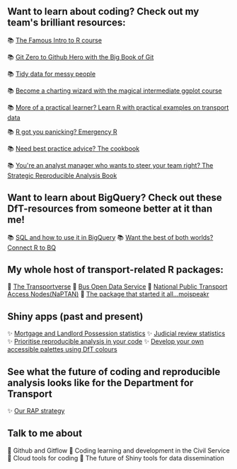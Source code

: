 ## Want to learn about coding? Check out my team's brilliant resources:

:books: [The Famous Intro to R course](https://department-for-transport.github.io/intro_R/)

:books: [Git Zero to Github Hero with the Big Book of Git](https://department-for-transport.github.io/big_book_of_git/)

:books: [Tidy data for messy people](https://department-for-transport.github.io/tidy_data_workshop/)

:books: [Become a charting wizard with the magical intermediate ggplot course](https://department-for-transport.github.io/ggplot_intermediate/)

:books: [More of a practical learner? Learn R with practical examples on transport data](https://department-for-transport.github.io/learn_r_by_doing/)

:books: [R got you panicking? Emergency R](https://department-for-transport.github.io/emergency_r/)

:books: [Need best practice advice? The cookbook](https://department-for-transport.github.io/R-cookbook/index.html)

:books: [You're an analyst manager who wants to steer your team right? The Strategic Reproducible Analysis Book](https://department-for-transport.github.io/strategic_reproducible_analysis/)

## Want to learn about BigQuery? Check out these DfT-resources from someone better at it than me!

:books: [SQL and how to use it in BigQuery](https://department-for-transport.github.io/intro_sql_in_bigquery/) 
:books: [Want the best of both worlds? Connect R to BQ](https://department-for-transport.github.io/gcp_to_r/)

## My whole host of transport-related R packages:

:rocket: [The Transportverse](https://github.com/department-for-transport-public/transportverse) 
🚌 [Bus Open Data Service](https://cran.r-project.org/package=bodsr) 
🚏 [National Public Transport Access Nodes(NaPTAN)](https://cran.r-project.org/package=naptanr) 
:monorail: [The package that started it all...mojspeakr](https://github.com/moj-analytical-services/mojspeakr)

## Shiny apps (past and present)

✨ [Mortgage and Landlord Possession statistics](https://mlp-app.apps.alpha.mojanalytics.xyz/) 
✨ [Judicial review statistics](https://judicial-reviews-app.apps.alpha.mojanalytics.xyz/) 
✨ [Prioritise reproducible analysis in your code](https://fran-bryden-dft.shinyapps.io/rap_report) 
✨ [Develop your own accessible palettes using DfT colours](https://fran-bryden-dft.shinyapps.io/chart_accessibility-main/)

## See what the future of coding and reproducible analysis looks like for the Department for Transport 

✨ [Our RAP strategy](https://www.gov.uk/government/publications/standards-for-official-statistics-published-by-the-department-for-transport/analysis-function-rap-strategy-2023-implementation-plan-at-dft)

## Talk to me about

💬 Github and Gitflow
💬 Coding learning and development in the Civil Service
💬 Cloud tools for coding
💬 The future of Shiny tools for data dissemination
